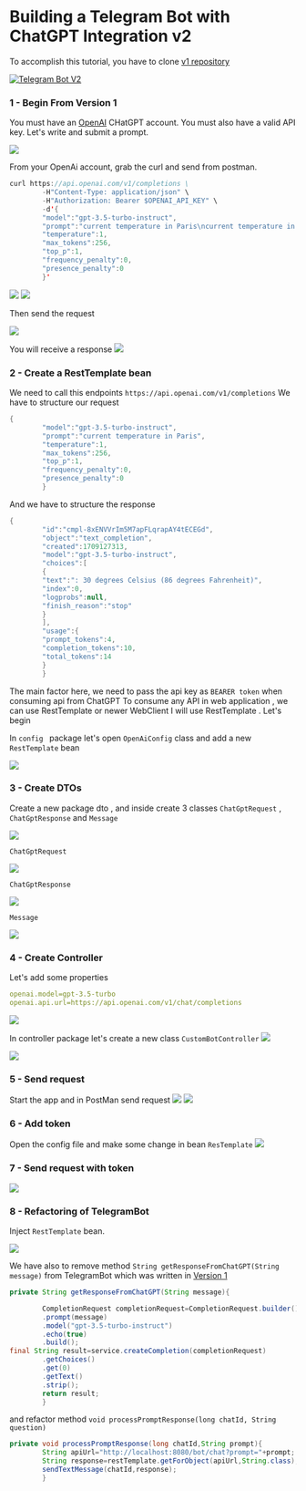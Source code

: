 # Building a Telegram Bot with ChatGPT Integration v2

To accomplish this tutorial, you have to clone  [v1 repository](https://github.com/lalik77/chat-gpt-telegram-bot-v1)

[![Telegram Bot V2](img/thumbs/youtube-thumb.png)](https://youtu.be/-DKV2ptVQgw "Telegram Bot V2")

### 1 - Begin From Version 1

You must have an [OpenAI](https://openai.com/) CHatGPT account. You must also have a valid API key.
Let's write and submit a prompt.

![](img/openai-platform/playground-curl.png)

From your OpenAi account, grab the curl and send from postman.

```java
curl https://api.openai.com/v1/completions \
        -H"Content-Type: application/json" \
        -H"Authorization: Bearer $OPENAI_API_KEY" \
        -d'{
        "model":"gpt-3.5-turbo-instruct",
        "prompt":"current temperature in Paris\ncurrent temperature in Paris\n\nAs an AI, I do not have access to real-time data but according to weather websites, the current temperature in Paris is 55°F (13°C).",
        "temperature":1,
        "max_tokens":256,
        "top_p":1,
        "frequency_penalty":0,
        "presence_penalty":0
        }'
```

![](img/openai-platform/postman-1.png)
![](img/openai-platform/postman-2.png)

Then send the request

![](img/openai-platform/postman-3.png)

You will receive a response
![](img/openai-platform/postman-4.png)

### 2 - Create a RestTemplate bean

We need to call this endpoints `https://api.openai.com/v1/completions`
We have to structure our request

```java
{
        "model":"gpt-3.5-turbo-instruct",
        "prompt":"current temperature in Paris",
        "temperature":1,
        "max_tokens":256,
        "top_p":1,
        "frequency_penalty":0,
        "presence_penalty":0
        }
```

And we have to structure the response

```java
{
        "id":"cmpl-8xENVVrIm5M7apFLqrapAY4tECEGd",
        "object":"text_completion",
        "created":1709127313,
        "model":"gpt-3.5-turbo-instruct",
        "choices":[
        {
        "text":": 30 degrees Celsius (86 degrees Fahrenheit)",
        "index":0,
        "logprobs":null,
        "finish_reason":"stop"
        }
        ],
        "usage":{
        "prompt_tokens":4,
        "completion_tokens":10,
        "total_tokens":14
        }
        }
```

The main factor here, we need to pass the api key as `BEARER token` when consuming api from ChatGPT To consume any API
in web application , we can use RestTemplate or newer WebClient I will use RestTemplate . Let's begin

In `config ` package let's open `OpenAiConfig` class and add a new `RestTemplate` bean

![](img/rest-template/bean-rest-template-1.png)

### 3 - Create DTOs

Create a new package dto , and inside create 3 classes
`ChatGptRequest` , `ChatGptResponse` and `Message`

![](img/dto/dto-package.png)

`ChatGptRequest`

![](img/dto/request.png)

`ChatGptResponse`

![](img/dto/response.png)

`Message`

![](img/dto/message.png)

### 4 - Create Controller

Let's add some properties

```yaml
openai.model=gpt-3.5-turbo
openai.api.url=https://api.openai.com/v1/chat/completions
```

![](img/props/app-props-yml.png)

In controller package let's create a new class `CustomBotController`
![](img/controller/controller.png)

![](img/controller/custom-bot-controller.png)

### 5 - Send request

Start the app and in PostMan send request
![](img/request/send-request-without-token.png)
![](img/request/401-unauthorized.png)

### 6 - Add token

Open the config file and make some change in bean `ResTemplate`
![](img/rest-template/bean-rest-template-2.png)

### 7 - Send request with token

![](img/request/send-request-with-token.png)

### 8 - Refactoring of TelegramBot

Inject `RestTemplate` bean.

![](img/rest-template/rest-template-injection.png)


We have also to remove method `String getResponseFromChatGPT(String message)`
from TelegramBot which was written in [Version 1](https://github.com/lalik77/chat-gpt-telegram-bot-v1)


```java
private String getResponseFromChatGPT(String message){

        CompletionRequest completionRequest=CompletionRequest.builder()
        .prompt(message)
        .model("gpt-3.5-turbo-instruct")
        .echo(true)
        .build();
final String result=service.createCompletion(completionRequest)
        .getChoices()
        .get(0)
        .getText()
        .strip();
        return result;
        }
```

and refactor method `void processPromptResponse(long chatId, String question)`

```java
private void processPromptResponse(long chatId,String prompt){
        String apiUrl="http://localhost:8080/bot/chat?prompt="+prompt;
        String response=restTemplate.getForObject(apiUrl,String.class);
        sendTextMessage(chatId,response);
        }
```




